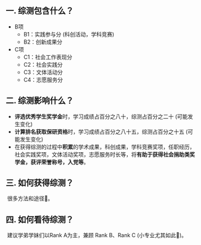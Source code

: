 ## 一. 综测包含什么？

- B项 
  - B1：实践参与分 (科创活动，学科竞赛)
  - B2：创新成果分
- C项 
  - C1：社会工作表现分
  - C2：社会实践分
  - C3：文体活动分
  - C4：志愿服务分

## 二. 综测影响什么？

- **评选优秀学生奖学金**时，学习成绩占百分之八十，综测占百分之二十 (可能发生变化)
- **计算排名获取保研资格**时，学习成绩占百分之八十五，综测占百分之十五 (可能发生变化)
- 在获得综测的过程中**积累**的学术成果，科创成果，学科竞赛奖项，任职经历，社会实践奖项，文体活动奖项，志愿服务时长等，将**有助于获得社会捐助类奖学金，获评荣誉称号，入党等**。

## 三. 如何获得综测？

​	很多方法和途径🌟。

## 四. 如何看待综测？

​	建议学弟学妹们以Rank A为主，兼顾 Rank B、Rank C (小专业尤其如此👊)。
